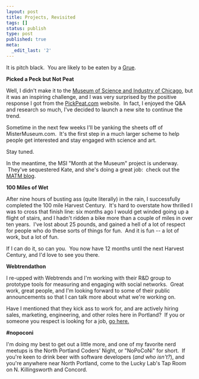 ```yaml
---
layout: post
title: Projects, Revisited
tags: []
status: publish
type: post
published: true
meta:
  _edit_last: '2'
---
```

It is pitch black.  You are likely to be eaten by a <a href="http://en.wikipedia.org/wiki/Grue_(monster)">Grue</a>.

<strong>Picked a Peck but Not Peat</strong>

Well, I didn't make it to the <a href="http://msichicago.org/">Museum of Science and Industry of Chicago</a>, but it was an inspiring challenge, and I was very surprised by the positive response I got from the <a href="http://pickpeat.com/">PickPeat.com</a> website.  In fact, I enjoyed the Q&amp;A and research so much, I've decided to launch a new site to continue the trend.

Sometime in the next few weeks I'll be yanking the sheets off of MisterMuseum.com.  It's the first step in a much larger scheme to help people get interested and stay engaged with science and art.

Stay tuned.

In the meantime, the MSI "Month at the Museum" project is underway.  They've sequestered Kate, and she's doing a great job:  check out the <a href="http://www.msichicago.org/matm/">MATM blog</a>.

<strong>100 Miles of Wet</strong>

After nine hours of busting ass (quite literally) in the rain, I successfully completed the 100 mile Harvest Century.  It's hard to overstate how thrilled I was to cross that finish line: six months ago I would get winded going up a flight of stairs, and I hadn't ridden a bike more than a couple of miles in over ten years.  I've lost about 25 pounds, and gained a hell of a lot of respect for people who do these sorts of things for fun.  And it is fun -- a lot of work, but a lot of fun.

If I can do it, so can you.  You now have 12 months until the next Harvest Century, and I'd love to see you there.

<strong>Webtrendathon</strong>

I re-upped with Webtrends and I'm working with their R&amp;D group to prototype tools for measuring and engaging with social networks.  Great work, great people, and I'm looking forward to some of their public announcements so that I can talk more about what we're working on.

Have I mentioned that they kick ass to work for, and are actively hiring sales, marketing, engineering, and other roles here in Portland?  If you or someone you respect is looking for a job, <a href="http://www.webtrends.com/AboutWebtrends/Careers.aspx">go here.</a>

<strong>#nopoconi</strong>

I'm doing my best to get out a little more, and one of my favorite nerd meetups is the North Portland Coders' Night, or "NoPoCoNi" for short.  If you're keen to drink beer with software developers (<em>and who isn't?</em>), and you're anywhere near North Portland, come to the Lucky Lab's Tap Room on N. Killingsworth and Concord.
